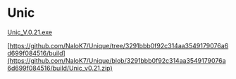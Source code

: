 # Unic



[Unic_V.0.21.exe](blob:https://github.com/c86c29e9-8a27-4495-9e27-5e31afe037f8)

[https://github.com/NaloK7/Unique/tree/3291bbb0f92c314aa3549179076a6d699f084516/build](https://github.com/NaloK7/Unique/blob/3291bbb0f92c314aa3549179076a6d699f084516/build/Unic_v0.21.zip)
